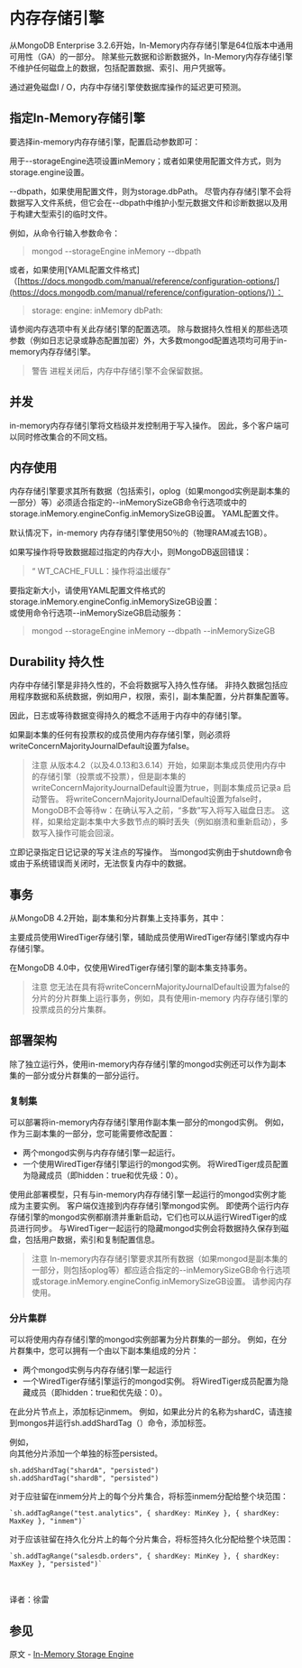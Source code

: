 # 内存存储引擎

从MongoDB Enterprise 3.2.6开始，In-Memory内存存储引擎是64位版本中通用可用性（GA）的一部分。 除某些元数据和诊断数据外，In-Memory内存存储引擎不维护任何磁盘上的数据，包括配置数据、索引、用户凭据等。<br />

通过避免磁盘I / O，内存中存储引擎使数据库操作的延迟更可预测。<br />


## **指定In-Memory存储引擎**

要选择in-memory内存存储引擎，配置启动参数即可：<br />

用于--storageEngine选项设置inMemory；或者如果使用配置文件方式，则为storage.engine设置。<br />

--dbpath，如果使用配置文件，则为storage.dbPath。 尽管内存存储引擎不会将数据写入文件系统，但它会在--dbpath中维护小型元数据文件和诊断数据以及用于构建大型索引的临时文件。<br />

例如，从命令行输入参数命令：
> mongod --storageEngine inMemory --dbpath

或者，如果使用[YAML配置文件格式]（[https://docs.mongodb.com/manual/reference/configuration-options/](https://docs.mongodb.com/manual/reference/configuration-options/)）：
> storage:
> engine: inMemory
> dbPath:

请参阅内存选项中有关此存储引擎的配置选项。 除与数据持久性相关的那些选项参数（例如日志记录或静态配置加密）外，大多数mongod配置选项均可用于in-memory内存存储引擎。

> 警告
> 进程关闭后，内存中存储引擎不会保留数据。


## 并发

in-memory内存存储引擎将文档级并发控制用于写入操作。 因此，多个客户端可以同时修改集合的不同文档。


## 内存使用


内存存储引擎要求其所有数据（包括索引，oplog（如果mongod实例是副本集的一部分）等）必须适合指定的--inMemorySizeGB命令行选项或中的storage.inMemory.engineConfig.inMemorySizeGB设置。 YAML配置文件。<br />

默认情况下，in-memory 内存存储引擎使用50％的（物理RAM减去1GB）。<br />

如果写操作将导致数据超过指定的内存大小，则MongoDB返回错误：
> “ WT_CACHE_FULL：操作将溢出缓存”

要指定新大小，请使用YAML配置文件格式的storage.inMemory.engineConfig.inMemorySizeGB设置：<br />
或使用命令行选项--inMemorySizeGB启动服务：
> mongod --storageEngine inMemory --dbpath  --inMemorySizeGB


## Durability 持久性


内存中存储引擎是非持久性的，不会将数据写入持久性存储。 非持久数据包括应用程序数据和系统数据，例如用户，权限，索引，副本集配置，分片群集配置等。<br />

因此，日志或等待数据变得持久的概念不适用于内存中的存储引擎。<br />

如果副本集的任何有投票权的成员使用内存存储引擎，则必须将writeConcernMajorityJournalDefault设置为false。

> 注意
> 从版本4.2（以及4.0.13和3.6.14）开始，如果副本集成员使用内存中的存储引擎（投票或不投票），但是副本集的writeConcernMajorityJournalDefault设置为true，则副本集成员记录a 启动警告。
> 将writeConcernMajorityJournalDefault设置为false时，MongoDB不会等待w：在确认写入之前，“多数”写入将写入磁盘日志。 这样，如果给定副本集中大多数节点的瞬时丢失（例如崩溃和重新启动），多数写入操作可能会回滚。

立即记录指定日记记录的写关注点的写操作。 当mongod实例由于shutdown命令或由于系统错误而关闭时，无法恢复内存中的数据。


## 事务


从MongoDB 4.2开始，副本集和分片群集上支持事务，其中：<br />

主要成员使用WiredTiger存储引擎，辅助成员使用WiredTiger存储引擎或内存中存储引擎。<br />

在MongoDB 4.0中，仅使用WiredTiger存储引擎的副本集支持事务。

> 注意
> 您无法在具有将writeConcernMajorityJournalDefault设置为false的分片的分片群集上运行事务，例如，具有使用in-memory 内存存储引擎的投票成员的分片集群。


## 部署架构


除了独立运行外，使用in-memory内存存储引擎的mongod实例还可以作为副本集的一部分或分片群集的一部分运行。



### 复制集


可以部署将in-memory内存存储引擎用作副本集一部分的mongod实例。 例如，作为三副本集的一部分，您可能需要修改配置：

- 两个mongod实例与内存存储引擎一起运行。
- 一个使用WiredTiger存储引擎运行的mongod实例。 将WiredTiger成员配置为隐藏成员（即hidden：true和优先级：0）。

使用此部署模型，只有与in-memory内存存储引擎一起运行的mongod实例才能成为主要实例。 客户端仅连接到内存存储引擎mongod实例。 即使两个运行内存存储引擎的mongod实例都崩溃并重新启动，它们也可以从运行WiredTiger的成员进行同步。 与WiredTiger一起运行的隐藏mongod实例会将数据持久保存到磁盘，包括用户数据，索引和复制配置信息。


> 注意
> In-memory内存存储引擎要求其所有数据（如果mongod是副本集的一部分，则包括oplog等）都应适合指定的--inMemorySizeGB命令行选项或storage.inMemory.engineConfig.inMemorySizeGB设置。 请参阅内存使用。


### 分片集群


可以将使用内存存储引擎的mongod实例部署为分片群集的一部分。 例如，在分片群集中，您可以拥有一个由以下副本集组成的分片：

- 两个mongod实例与内存存储引擎一起运行
- 一个WiredTiger存储引擎运行的mongod实例。 将WiredTiger成员配置为隐藏成员（即hidden：true和优先级：0）。

在此分片节点上，添加标记inmem。 例如，如果此分片的名称为shardC，请连接到mongos并运行sh.addShardTag（）命令，添加标签。<br />

例如，<br />
向其他分片添加一个单独的标签persisted。

```
sh.addShardTag("shardA", "persisted")
sh.addShardTag("shardB", "persisted")
```

对于应驻留在inmem分片上的每个分片集合，将标签inmem分配给整个块范围：

```
`sh.addTagRange("test.analytics", { shardKey: MinKey }, { shardKey: MaxKey }, "inmem")`
```

对于应该驻留在持久化分片上的每个分片集合，将标签持久化分配给整个块范围：

```
`sh.addTagRange("salesdb.orders", { shardKey: MinKey }, { shardKey: MaxKey }, "persisted")`
```

<br />


译者：徐雷




## 参见

原文 - [In-Memory Storage Engine]( https://docs.mongodb.com/manual/core/inmemory/ )

